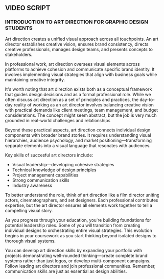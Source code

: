 ## VIDEO SCRIPT

### INTRODUCTION TO ART DIRECTION FOR GRAPHIC DESIGN STUDENTS

Art direction creates a unified visual approach across all touchpoints. An art director establishes creative vision, ensures brand consistency, directs creative professionals, manages design teams, and presents concepts to stakeholders.

In professional work, art direction oversees visual elements across platforms to achieve cohesion and communicate specific brand identity. It involves implementing visual strategies that align with business goals while maintaining creative integrity.

It's worth noting that art direction exists both as a conceptual framework that guides design decisions and as a formal professional role. While we often discuss art direction as a set of principles and practices, the day-to-day reality of working as an art director involves balancing creative vision with practical demands like client meetings, team management, and budget considerations. The concept might seem abstract, but the job is very much grounded in real-world challenges and relationships.

Beyond these practical aspects, art direction connects individual design components with broader brand stories. It requires understanding visual hierarchies, audience psychology, and market positioning—transforming separate elements into a visual language that resonates with audiences.

Key skills of succesful art directors include:
* Visual leadership—developing cohesive strategies
* Technical knowledge of design principles
* Project management capabilities
* Strong communication skills
* Industry awareness

To better understand the role, think of art direction like a film director uniting actors, cinematographers, and set designers. Each professional contributes expertise, but the art director ensures all elements work together to tell a compelling visual story.

As you progress through your education, you're building foundations for potential leadership roles. Some of you will transition from creating individual designs to orchestrating entire visual strategies. This evolution begins in your coursework as you start thinking beyond isolated designs to thorough visual systems.

You can develop art direction skills by expanding your portfolio with projects demonstrating well-rounded thinking—create complete brand systems rather than just logos, or develop multi-component campaigns. Follow leading art directors and join professional communities. Remember, communication skills are just as essential as design abilities.
